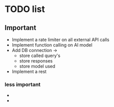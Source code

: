 # TODO list

## Important

 * Implement a rate limiter on all external API calls
 * Implement function calling on AI model
 * Add DB connection ->
   * store called query's
   * store responses
   * store model used
 * Implement a rest

### less important

 *
 *

